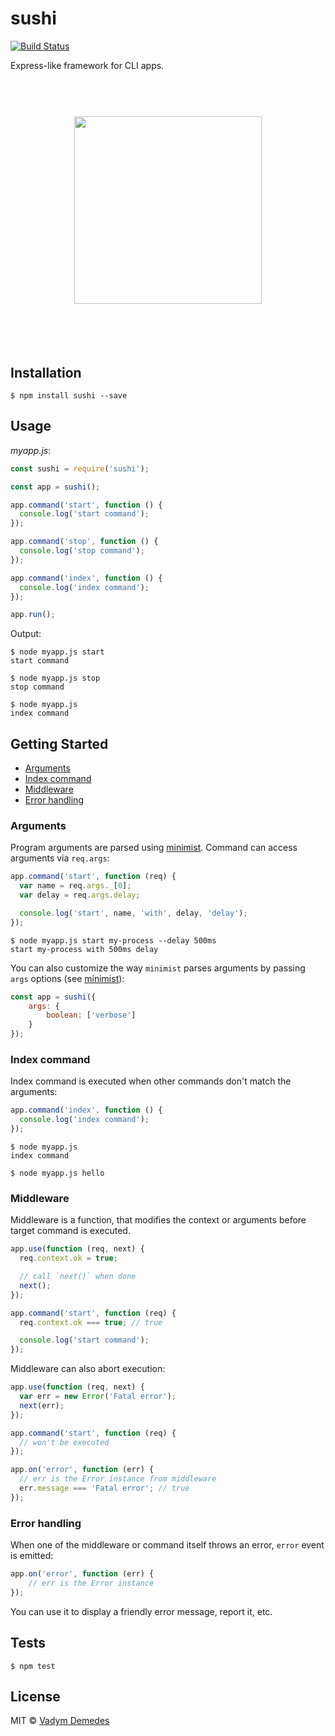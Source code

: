# sushi

[![Build Status](https://travis-ci.org/vdemedes/sushi.svg?branch=master)](https://travis-ci.org/vdemedes/sushi)

Express-like framework for CLI apps.

<h1 align="center">
	<br>
	<img width="300" src="media/header.png">
	<br>
	<br>
	<br>
</h1>


## Installation

```
$ npm install sushi --save
```


## Usage

*myapp.js*:

```js
const sushi = require('sushi');

const app = sushi();

app.command('start', function () {
  console.log('start command');
});

app.command('stop', function () {
  console.log('stop command');
});

app.command('index', function () {
  console.log('index command');
});

app.run();
```

Output:

```
$ node myapp.js start
start command

$ node myapp.js stop
stop command

$ node myapp.js
index command
```


## Getting Started

- [Arguments](#arguments)
- [Index command](#index-command)
- [Middleware](#middleware)
- [Error handling](#error-handling)

### Arguments

Program arguments are parsed using [minimist](https://npmjs.org/package/minimist).
Command can access arguments via `req.args`:

```js
app.command('start', function (req) {
  var name = req.args._[0];
  var delay = req.args.delay;

  console.log('start', name, 'with', delay, 'delay');
});
```

```
$ node myapp.js start my-process --delay 500ms
start my-process with 500ms delay
```

You can also customize the way `minimist` parses arguments by passing `args` options (see [minimist](https://www.npmjs.com/package/minimist#var-argv-parseargs-args-opts)):

```js
const app = sushi({
	args: {
		boolean: ['verbose']
	}
});
```

### Index command

Index command is executed when other commands don't match the arguments:

```js
app.command('index', function () {
  console.log('index command');
});
```

```
$ node myapp.js
index command

$ node myapp.js hello
```

### Middleware

Middleware is a function, that modifies the context or arguments before target command is executed.

```js
app.use(function (req, next) {
  req.context.ok = true;

  // call `next()` when done
  next();
});

app.command('start', function (req) {
  req.context.ok === true; // true

  console.log('start command');
});
```

Middleware can also abort execution:

```js
app.use(function (req, next) {
  var err = new Error('Fatal error');
  next(err);
});

app.command('start', function (req) {
  // won't be executed
});

app.on('error', function (err) {
  // err is the Error instance from middleware
  err.message === 'Fatal error'; // true
});
```

### Error handling

When one of the middleware or command itself throws an error,
`error` event is emitted:

```js
app.on('error', function (err) {
	// err is the Error instance
});
```

You can use it to display a friendly error message, report it, etc.


## Tests

```
$ npm test
```


## License

MIT © [Vadym Demedes](http://vadimdemedes.com)

